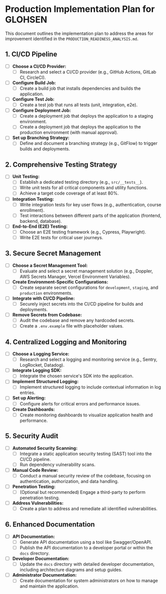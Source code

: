 # Production Implementation Plan for GLOHSEN

This document outlines the implementation plan to address the areas for improvement identified in the `PRODUCTION_READINESS_ANALYSIS.md`.

## 1. CI/CD Pipeline

- [ ] **Choose a CI/CD Provider:**
    - [ ] Research and select a CI/CD provider (e.g., GitHub Actions, GitLab CI, CircleCI).
- [ ] **Configure Build Job:**
    - [ ] Create a build job that installs dependencies and builds the application.
- [ ] **Configure Test Job:**
    - [ ] Create a test job that runs all tests (unit, integration, e2e).
- [ ] **Configure Deployment Job:**
    - [ ] Create a deployment job that deploys the application to a staging environment.
    - [ ] Create a deployment job that deploys the application to the production environment (with manual approval).
- [ ] **Set up Branching Strategy:**
    - [ ] Define and document a branching strategy (e.g., GitFlow) to trigger builds and deployments.

## 2. Comprehensive Testing Strategy

- [ ] **Unit Testing:**
    - [ ] Establish a dedicated testing directory (e.g., `src/__tests__`).
    - [ ] Write unit tests for all critical components and utility functions.
    - [ ] Achieve a target code coverage of at least 80%.
- [ ] **Integration Testing:**
    - [ ] Write integration tests for key user flows (e.g., authentication, course enrollment).
    - [ ] Test interactions between different parts of the application (frontend, backend, database).
- [ ] **End-to-End (E2E) Testing:**
    - [ ] Choose an E2E testing framework (e.g., Cypress, Playwright).
    - [ ] Write E2E tests for critical user journeys.

## 3. Secure Secret Management

- [ ] **Choose a Secret Management Tool:**
    - [ ] Evaluate and select a secret management solution (e.g., Doppler, AWS Secrets Manager, Vercel Environment Variables).
- [ ] **Create Environment-Specific Configurations:**
    - [ ] Create separate secret configurations for `development`, `staging`, and `production` environments.
- [ ] **Integrate with CI/CD Pipeline:**
    - [ ] Securely inject secrets into the CI/CD pipeline for builds and deployments.
- [ ] **Remove Secrets from Codebase:**
    - [ ] Audit the codebase and remove any hardcoded secrets.
    - [ ] Create a `.env.example` file with placeholder values.

## 4. Centralized Logging and Monitoring

- [ ] **Choose a Logging Service:**
    - [ ] Research and select a logging and monitoring service (e.g., Sentry, LogRocket, Datadog).
- [ ] **Integrate Logging SDK:**
    - [ ] Integrate the chosen service's SDK into the application.
- [ ] **Implement Structured Logging:**
    - [ ] Implement structured logging to include contextual information in log entries.
- [ ] **Set up Alerting:**
    - [ ] Configure alerts for critical errors and performance issues.
- [ ] **Create Dashboards:**
    - [ ] Create monitoring dashboards to visualize application health and performance.

## 5. Security Audit

- [ ] **Automated Security Scanning:**
    - [ ] Integrate a static application security testing (SAST) tool into the CI/CD pipeline.
    - [ ] Run dependency vulnerability scans.
- [ ] **Manual Code Review:**
    - [ ] Conduct a manual security review of the codebase, focusing on authentication, authorization, and data handling.
- [ ] **Penetration Testing:**
    - [ ] (Optional but recommended) Engage a third-party to perform penetration testing.
- [ ] **Address Vulnerabilities:**
    - [ ] Create a plan to address and remediate all identified vulnerabilities.

## 6. Enhanced Documentation

- [ ] **API Documentation:**
    - [ ] Generate API documentation using a tool like Swagger/OpenAPI.
    - [ ] Publish the API documentation to a developer portal or within the `docs` directory.
- [ ] **Developer Documentation:**
    - [ ] Update the `docs` directory with detailed developer documentation, including architecture diagrams and setup guides.
- [ ] **Administrator Documentation:**
    - [ ] Create documentation for system administrators on how to manage and maintain the application.